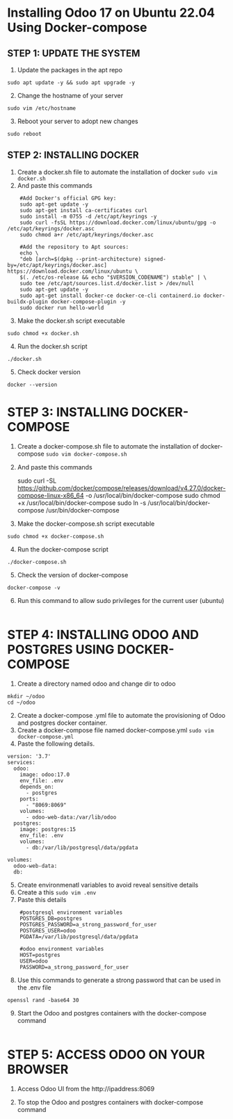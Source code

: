 # Installing Odoo 17 on Ubuntu 22.04 Using Docker-compose
## STEP 1: UPDATE THE SYSTEM
1. Update the packages in the apt repo
```
sudo apt update -y && sudo apt upgrade -y
```
2. Change the hostname of your server
```
sudo vim /etc/hostname
```
3. Reboot your server to adopt new changes
```
sudo reboot
```
## STEP 2: INSTALLING DOCKER 
1. Create a docker.sh file to automate the installation of docker
```sudo vim docker.sh```
2. And paste this commands
```
    #Add Docker's official GPG key:
    sudo apt-get update -y
    sudo apt-get install ca-certificates curl
    sudo install -m 0755 -d /etc/apt/keyrings -y
    sudo curl -fsSL https://download.docker.com/linux/ubuntu/gpg -o /etc/apt/keyrings/docker.asc
    sudo chmod a+r /etc/apt/keyrings/docker.asc

    #Add the repository to Apt sources:
    echo \
    "deb [arch=$(dpkg --print-architecture) signed-by=/etc/apt/keyrings/docker.asc] https://download.docker.com/linux/ubuntu \
    $(. /etc/os-release && echo "$VERSION_CODENAME") stable" | \
    sudo tee /etc/apt/sources.list.d/docker.list > /dev/null
    sudo apt-get update -y
    sudo apt-get install docker-ce docker-ce-cli containerd.io docker-buildx-plugin docker-compose-plugin -y
    sudo docker run hello-world
```
3. Make the docker.sh script executable
```
sudo chmod +x docker.sh
```
4. Run the docker.sh script
```
./docker.sh 
```
5. Check docker version
```
docker --version
```
# STEP 3: INSTALLING DOCKER-COMPOSE
1. Create a docker-compose.sh file to automate the installation of docker-compose
`sudo vim docker-compose.sh`
2. And paste this commands
    
    sudo curl -SL https://github.com/docker/compose/releases/download/v4.27.0/docker-compose-linux-x86_64 -o /usr/local/bin/docker-compose
    sudo chmod +x /usr/local/bin/docker-compose
    sudo ln -s /usr/local/bin/docker-compose /usr/bin/docker-compose
3. Make the docker-compose.sh script executable
```
sudo chmod +x docker-compose.sh
```
4. Run the docker-compose script
```
./docker-compose.sh
```
5. Check the version of docker-compose
```
docker-compose -v
```
6. Run this command to allow sudo privileges for the current user (ubuntu)
``` sudo chmod 666 /var/run/docker.sock
```
# STEP 4: INSTALLING ODOO AND POSTGRES USING DOCKER-COMPOSE
1. Create a directory named odoo and change dir to odoo
```
mkdir ~/odoo
cd ~/odoo
```
2. Create a docker-compose .yml file to automate the provisioning of Odoo and postgres docker container.
3. Create a docker-compose file named docker-compose.yml
`sudo vim docker-compose.yml`
4. Paste the following details.
```
version: '3.7'
services:
  odoo:
    image: odoo:17.0
    env_file: .env
    depends_on:
      - postgres
    ports:
      - "8069:8069"
    volumes:
      - odoo-web-data:/var/lib/odoo
  postgres:
    image: postgres:15
    env_file: .env
    volumes:
      - db:/var/lib/postgresql/data/pgdata

volumes:
  odoo-web-data:
  db:
```
5. Create environmenatl variables to avoid reveal sensitive details
6. Create a this `sudo vim .env`
7. Paste this details
```
    #postgresql environment variables
    POSTGRES_DB=postgres
    POSTGRES_PASSWORD=a_strong_password_for_user
    POSTGRES_USER=odoo
    PGDATA=/var/lib/postgresql/data/pgdata

    #odoo environment variables
    HOST=postgres
    USER=odoo
    PASSWORD=a_strong_password_for_user
```
8. Use this commands to generate a strong password that can be used in the .env file
```
openssl rand -base64 30
```
9. Start the Odoo and postgres containers with the docker-compose command
``` docker-compose up -d
```
# STEP 5: ACCESS ODOO ON YOUR BROWSER
1. Access Odoo UI from the http://ipaddress:8069

<!-- Mail: tolani.akintayo.bincom@gmail.com
password: jxyp-jfpa-75t5 -->

2. To stop the Odoo and postgres containers with docker-compose command
``` docker-compose stop
```

